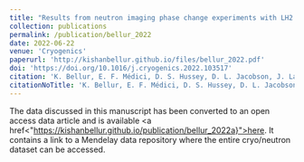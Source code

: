 ```yaml
---
title: "Results from neutron imaging phase change experiments with LH2 and LCH4"
collection: publications
permalink: /publication/bellur_2022
date: 2022-06-22
venue: 'Cryogenics'
paperurl: 'http://kishanbellur.github.io/files/bellur_2022.pdf'
doi: 'https://doi.org/10.1016/j.cryogenics.2022.103517'
citation: 'K. Bellur, E. F. Médici, D. S. Hussey, D. L. Jacobson, J. LaManna, J. B. Leao, J. Scherschligt, J. Hermanson,  C. K. Choi, and J. S. Allen, “Results from neutron imaging phase change experiments with LH2 and LCH4”, Cryogenics, 125, p103517, 2022.'
citationNoTitle: 'K. Bellur, E. F. Médici, D. S. Hussey, D. L. Jacobson, J. LaManna, J. B. Leao, J. Scherschligt, J. Hermanson,  C. K. Choi, and J. S. Allen, <i> Cryogenics</i>, 125, p103517, 2022.'
---
```


The data discussed in this manuscript has been converted to an open access data article and is available <a href<"https://kishanbellur.github.io/publication/bellur_2022a}">here</a>. It contains a link to a Mendelay data repository where the entire cryo/neutron dataset can be accessed.